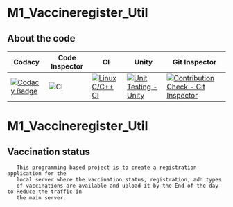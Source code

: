 # M1_Vaccineregister_Util 
## About the code
| Codacy | Code Inspector | CI | Unity | Git Inspector |
| --- | --- | --- | --- | --- |
| [![Codacy Badge](https://app.codacy.com/project/badge/Grade/c875ac4eede94456bacf7e43360cb2c3)](https://www.codacy.com/gh/Harsha7337/M1_Vaccineregister_Util/dashboard?utm_source=github.com&amp;utm_medium=referral&amp;utm_content=Harsha7337/M1_Vaccineregister_Util&amp;utm_campaign=Badge_Grade) | ![CI](https://api.codiga.io/project/31267/status/svg) | [![Linux C/C++ CI](https://github.com/Harsha7337/M1_Vaccineregister_Util/actions/workflows/Windows_c-cpp.yml/badge.svg)](https://github.com/Harsha7337/M1_Vaccineregister_Util/actions/workflows/Windows_c-cpp.yml) | [![Unit Testing - Unity](https://github.com/Harsha7337/M1_Vaccineregister_Util/actions/workflows/unity.yml/badge.svg)](https://github.com/Harsha7337/M1_Vaccineregister_Util/actions/workflows/unity.yml) |  [![Contribution Check - Git Inspector](https://github.com/Harsha7337/M1_Vaccineregister_Util/actions/workflows/Git_Inspector.yml/badge.svg)](https://github.com/Harsha7337/M1_Vaccineregister_Util/actions/workflows/Git_Inspector.yml) |



# M1_Vaccineregister_Util
## Vaccination status

       This programming based project is to create a registration application for the 
       local server where the vaccination status, registration, adn types
       of vaccinations are available and upload it by the End of the day to Reduce the traffic in
       the main server.
